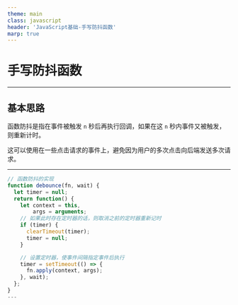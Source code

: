 ```yaml
---
theme: main
class: javascript
header: 'JavaScript基础-手写防抖函数'
marp: true
---
```


# 手写防抖函数

---

## 基本思路

函数防抖是指在事件被触发 `n` 秒后再执行回调，如果在这 `n` 秒内事件又被触发，则重新计时。

这可以使用在一些点击请求的事件上，避免因为用户的多次点击向后端发送多次请求。

---

```js
// 函数防抖的实现
function debounce(fn, wait) {
  let timer = null;
  return function() {
    let context = this,
        args = arguments;
    // 如果此时存在定时器的话，则取消之前的定时器重新记时
    if (timer) {
      clearTimeout(timer);
      timer = null;
    }

    // 设置定时器，使事件间隔指定事件后执行
    timer = setTimeout(() => {
      fn.apply(context, args);
    }, wait);
  };
}
---
